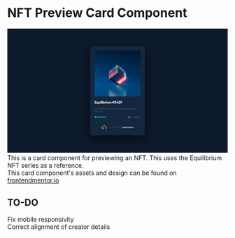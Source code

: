 # NFT Preview Card Component
<img src="./img/preview.png">
This is a card component for previewing an NFT. This uses the Equilibrium NFT series as a reference.
<br>
This card component's assets and design can be found on <a href="https://www.frontendmentor.io/challenges/nft-preview-card-component-SbdUL_w0U">frontendmentor.io</a>

## TO-DO
Fix mobile responsivity<br>
Correct alignment of creator details
